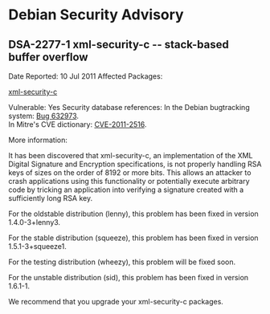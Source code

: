 
Debian Security Advisory
========================


DSA-2277-1 xml-security-c -- stack-based buffer overflow
--------------------------------------------------------



Date Reported:
10 Jul 2011
Affected Packages:

[xml-security-c](https://packages.debian.org/src:xml-security-c)

Vulnerable:
Yes
Security database references:
In the Debian bugtracking system: [Bug 632973](https://bugs.debian.org/cgi-bin/bugreport.cgi?bug=632973).  
In Mitre's CVE dictionary: [CVE-2011-2516](https://security-tracker.debian.org/tracker/CVE-2011-2516).  

More information:

It has been discovered that xml-security-c, an implementation of the XML
Digital Signature and Encryption specifications, is not properly handling
RSA keys of sizes on the order of 8192 or more bits. This allows an
attacker to crash applications using this functionality or potentially
execute arbitrary code by tricking an application into verifying a signature
created with a sufficiently long RSA key.


For the oldstable distribution (lenny), this problem has been fixed in
version 1.4.0-3+lenny3.


For the stable distribution (squeeze), this problem has been fixed in
version 1.5.1-3+squeeze1.


For the testing distribution (wheezy), this problem will be fixed soon.


For the unstable distribution (sid), this problem has been fixed in
version 1.6.1-1.


We recommend that you upgrade your xml-security-c packages.





